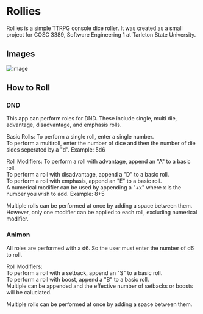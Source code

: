 # Rollies
Rollies is a simple TTRPG console dice roller. It was created as a small project for COSC 3389, Software Engineering 1 at Tarleton State University.

## Images

![image](https://github.com/user-attachments/assets/e83b2bad-33af-4cce-8fa6-19f9f98d48af)

## How to Roll
### DND
This app can perform roles for DND. 
These include single, multi die, advantage, disadvantage, and emphasis rolls.  
  
Basic Rolls:
To perform a single roll, enter a single number.  
To perform a multiroll, enter the number of dice and then the number of die sides seperated by a "d". Example: 5d6  
  
Roll Modifiers:
To perform a roll with advantage, append an "A" to a basic roll.  
To perform a roll with disadvantage, append a "D" to a basic roll.  
To perform a roll with emphasis, append an "E" to a basic roll.  
A numerical modifier can be used by appending a "+x" where x is the number you wish to add. Example: 8+5  

Multiple rolls can be performed at once by adding a space between them. However, only one modifier can be applied to each roll, excluding numerical modifier.  

### Animon
All roles are performed with a d6. So the user must enter the number of d6 to roll.  
  
Roll Modifiers:  
To perform a roll with a setback, append an "S" to a basic roll.  
To perform a roll with boost, append a "B" to a basic roll.  
Multiple can be appended and the effective number of setbacks or boosts will be caluclated.  
  
Multiple rolls can be performed at once by adding a space between them.  
